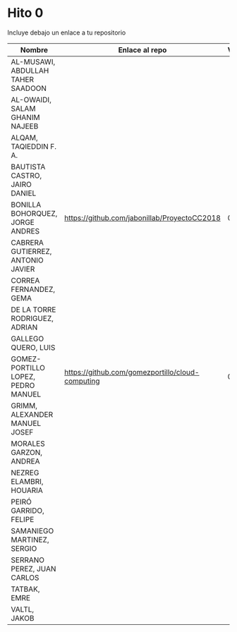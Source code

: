 # Hito 0

Incluye debajo un enlace a tu repositorio

| Nombre   | Enlace al repo | Versión |
|----------|--------------- |---------|
| AL-MUSAWI,  ABDULLAH TAHER SAADOON |  | |
| AL-OWAIDI,  SALAM GHANIM NAJEEB |  | |
| ALQAM,  TAQIEDDIN F. A. |  | |
| BAUTISTA CASTRO,  JAIRO DANIEL |  | |
| BONILLA BOHORQUEZ,  JORGE ANDRES | https://github.com/jabonillab/ProyectoCC2018 | 0 |
| CABRERA GUTIERREZ,  ANTONIO JAVIER |  | |
| CORREA FERNANDEZ,  GEMA |  | |
| DE LA TORRE RODRIGUEZ,  ADRIAN |  | |
| GALLEGO QUERO,  LUIS |  | |
| GOMEZ-PORTILLO LOPEZ,  PEDRO MANUEL | https://github.com/gomezportillo/cloud-computing | 0 |
| GRIMM,  ALEXANDER MANUEL JOSEF |  | |
| MORALES GARZON,  ANDREA |  | |
| NEZREG ELAMBRI,   HOUARIA |  | |
| PEIRÓ GARRIDO,  FELIPE |  | |
| SAMANIEGO MARTINEZ,  SERGIO |  |  |
| SERRANO PEREZ,  JUAN CARLOS |  | |
| TATBAK,  EMRE |  | |
| VALTL,  JAKOB |  | |

